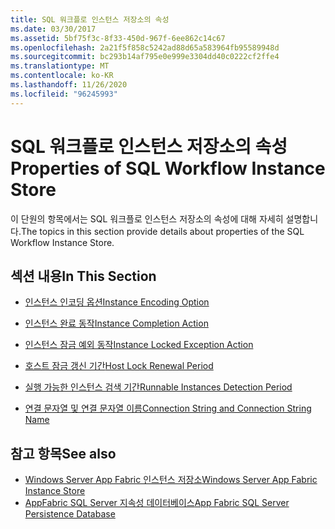 ```yaml
---
title: SQL 워크플로 인스턴스 저장소의 속성
ms.date: 03/30/2017
ms.assetid: 5bf75f3c-8f33-450d-967f-6ee862c14c67
ms.openlocfilehash: 2a21f5f858c5242ad88d65a583964fb95589948d
ms.sourcegitcommit: bc293b14af795e0e999e3304dd40c0222cf2ffe4
ms.translationtype: MT
ms.contentlocale: ko-KR
ms.lasthandoff: 11/26/2020
ms.locfileid: "96245993"
---
```

# <a name="properties-of-sql-workflow-instance-store"></a><span data-ttu-id="cc10f-102">SQL 워크플로 인스턴스 저장소의 속성</span><span class="sxs-lookup"><span data-stu-id="cc10f-102">Properties of SQL Workflow Instance Store</span></span>

<span data-ttu-id="cc10f-103">이 단원의 항목에서는 SQL 워크플로 인스턴스 저장소의 속성에 대해 자세히 설명합니다.</span><span class="sxs-lookup"><span data-stu-id="cc10f-103">The topics in this section provide details about properties of the SQL Workflow Instance Store.</span></span>  
  
## <a name="in-this-section"></a><span data-ttu-id="cc10f-104">섹션 내용</span><span class="sxs-lookup"><span data-stu-id="cc10f-104">In This Section</span></span>  
  
- [<span data-ttu-id="cc10f-105">인스턴스 인코딩 옵션</span><span class="sxs-lookup"><span data-stu-id="cc10f-105">Instance Encoding Option</span></span>](instance-encoding-option.md)  
  
- [<span data-ttu-id="cc10f-106">인스턴스 완료 동작</span><span class="sxs-lookup"><span data-stu-id="cc10f-106">Instance Completion Action</span></span>](instance-completion-action.md)  
  
- [<span data-ttu-id="cc10f-107">인스턴스 잠금 예외 동작</span><span class="sxs-lookup"><span data-stu-id="cc10f-107">Instance Locked Exception Action</span></span>](instance-locked-exception-action.md)  
  
- [<span data-ttu-id="cc10f-108">호스트 잠금 갱신 기간</span><span class="sxs-lookup"><span data-stu-id="cc10f-108">Host Lock Renewal Period</span></span>](host-lock-renewal-period.md)  
  
- [<span data-ttu-id="cc10f-109">실행 가능한 인스턴스 검색 기간</span><span class="sxs-lookup"><span data-stu-id="cc10f-109">Runnable Instances Detection Period</span></span>](runnable-instances-detection-period.md)  
  
- [<span data-ttu-id="cc10f-110">연결 문자열 및 연결 문자열 이름</span><span class="sxs-lookup"><span data-stu-id="cc10f-110">Connection String and Connection String Name</span></span>](connection-string-and-connection-string-name.md)  
  
## <a name="see-also"></a><span data-ttu-id="cc10f-111">참고 항목</span><span class="sxs-lookup"><span data-stu-id="cc10f-111">See also</span></span>

- <span data-ttu-id="cc10f-112">[Windows Server App Fabric 인스턴스 저장소](/previous-versions/appfabric/ff383417(v=azure.10))</span><span class="sxs-lookup"><span data-stu-id="cc10f-112">[Windows Server App Fabric Instance Store](/previous-versions/appfabric/ff383417(v=azure.10))</span></span>
- <span data-ttu-id="cc10f-113">[AppFabric SQL Server 지속성 데이터베이스](/previous-versions/appfabric/ee790819(v=azure.10))</span><span class="sxs-lookup"><span data-stu-id="cc10f-113">[App Fabric SQL Server Persistence Database](/previous-versions/appfabric/ee790819(v=azure.10))</span></span>

